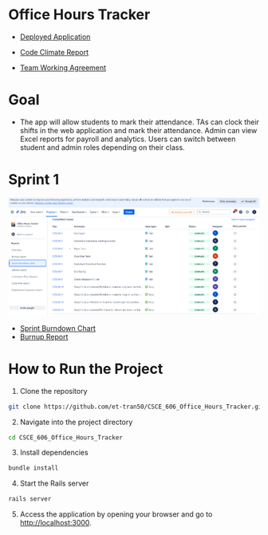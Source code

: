 # Office Hours Tracker

- [Deployed Application](https://office-hours-tracker-a63f1f6d64ad.herokuapp.com/)

- [Code Climate Report](https://codeclimate.com/github/gourangi0309/CSCE_606_Office_Hours_Tracker)

- [Team Working Agreement](documentation/Fall2024/Team_Working_Agreement.md)
  
# Goal

- The app will allow students to mark their attendance. TAs can clock their shifts in the web application and mark their attendance. Admin can view Excel reports for payroll and analytics. Users can switch between student and admin roles depending on their class.

# Sprint 1

![Sprint1 Report](documentation/Fall2024/Sprint1_report.png)

- [Sprint Burndown Chart](https://tamu-team-office-tracker.atlassian.net/jira/software/projects/SCRUM/boards/1/reports/burndown?source=sidebar)
- [Burnup Report](https://tamu-team-office-tracker.atlassian.net/jira/software/projects/SCRUM/boards/1/reports/burnup)

# How to Run the Project

1. Clone the repository
```bash
git clone https://github.com/et-tran50/CSCE_606_Office_Hours_Tracker.git
```

2. Navigate into the project directory
```bash
cd CSCE_606_Office_Hours_Tracker
```

3. Install dependencies
```bash
bundle install 
```

4. Start the Rails server
```bash
rails server
```

5. Access the application by opening your browser and go to [http://localhost:3000](http://localhost:3000).
